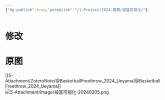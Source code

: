 ```yaml
---
{"dg-publish":true,"permalink":"/1-Project/2024-美赛/投篮可视化/"}
---
```


# 修改

# 原图
[[5-Attachment/ZoteroNote/@BasketballFreethrow_2024_Ueyama\|@BasketballFreethrow_2024_Ueyama]]
![5-Attachment/Image/投篮可视化-20240205.png](/img/user/5-Attachment/Image/%E6%8A%95%E7%AF%AE%E5%8F%AF%E8%A7%86%E5%8C%96-20240205.png)
